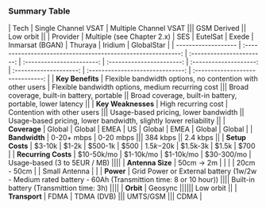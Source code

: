 <!-- \begin{landscape} -->

### Summary Table

|         Tech        |                     Single Channel VSAT                      |                              Multiple Channel VSAT                              |||                 GSM Derived                  ||                             Low orbit                             ||
|       Provider      |                  Multiple (see Chapter 2.x)                  |            SES            |          EutelSat         |           Exede           |    Inmarsat (BGAN)     |        Thuraya         |             Iridium              |            GlobalStar            |
| ------------------- | :----------------------------------------------------------: | :-----------------------: | :-----------------------: | :-----------------------: | :--------------------: | :--------------------: | :------------------------------: | :------------------------------: |
| **Key Benefits**    | Flexible bandwidth options, no contention with other users |                Flexible bandwidth options, medium recurring cost                |||  Broad coverage, built-in battery, portable  ||     Broad coverage, built-in battery, portable, lower latency     ||
| **Key Weaknesses**  |                     High recurring cost                      |                           Contention with other users                           |||     Usage-based pricing, lower bandwidth     ||  Usage-based pricing, lower bandwidth, slightly lower reliability ||
| **Coverage**        |                            Global                            |           Global          |            EMEA           |             US            |         Global         |          EMEA          |              Global              |              Global              |
| **Bandwidth**       |                          0-20+ mbps                          |                                    0-20 mbps                                    |||                   384 kbps                   ||                              2.4 kbps                             ||
| **Setup Costs**     |                            $3-10k                            |           $1-2k           |          $500-1k          |            $500           |       $1.5k-$20k       |        $1.5k-3k        |              $1.5k               |               $700               |
| **Recurring Costs** |                          $10-50k/mo                          |         $1-10k/mo         |         $1-10k/mo         |         $30-300/mo        |                                            Usage-based (3 to 5EUR / MB)                                            ||||
| **Antenna Size**    |                          50cm -> 2m                          |                           |                           |                           |      20cm - 50cm       |                        |          Small Antenna           |                                  |
| **Power**           |                     Grid Power or External battery (1w/2w - Medium rated battery - 60Ah (Transmittion time: 8 or 10 hour))                    ||||                                     Built-in battery (Transmittion time: 3h)                                    ||||
| **Orbit**           |                                                                                            Geosync                                                                                            ||||||                           Low orbit                           ||
| **Transport**       |                             FDMA                             |                                    TDMA (DVB)                                   |||                                    UMTS/GSM                                    |||              CDMA              |

<!-- \end{landscape} -->
